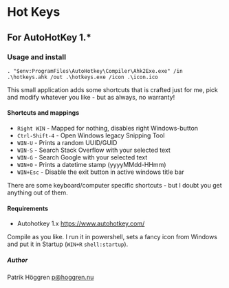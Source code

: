# Hot Keys

## For AutoHotKey 1.*

### Usage and install

`. "$env:ProgramFiles\AutoHotkey\Compiler\Ahk2Exe.exe" /in .\hotkeys.ahk /out .\hotkeys.exe /icon .\icon.ico`

This small application adds some shortcuts that is crafted just for me, pick and modify whatever you like - but as always, no warranty!

#### Shortcuts and mappings

- `Right WIN` - Mapped for nothing, disables right Windows-button
- `Ctrl-Shift-4` - Open Windows legacy Snipping Tool
- `WIN-U` - Prints a random UUID/GUID
- `WIN-S` - Search Stack Overflow with your selected text
- `WIN-G` - Search Google with your selected text
- `WIN+0` - Prints a datetime stamp (yyyyMMdd-HHmm)
- `WIN+Esc` - Disable the exit button in active windows title bar

There are some keyboard/computer specific shortcuts - but I doubt you get anything out of them.

#### Requirements

- Autohotkey 1.x <https://www.autohotkey.com/>

Compile as you like. I run it in powershell, sets a fancy icon from Windows and put it in Startup (`WIN+R` `shell:startup`).

##### Author

Patrik Höggren
p@hoggren.nu
